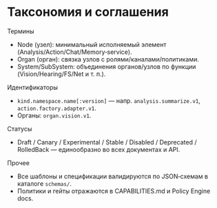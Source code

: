 <!-- neira:meta
id: NEI-20250923-taxonomy
intent: docs
summary: Консистентная таксономия терминов и соглашения по именованию/версиям.
-->

# Таксономия и соглашения

Термины
- Node (узел): минимальный исполняемый элемент (Analysis/Action/Chat/Memory‑service).
- Organ (орган): связка узлов с ролями/каналами/политиками.
- System/SubSystem: объединения органов/узлов по функции (Vision/Hearing/FS/Net и т. п.).

Идентификаторы
- `kind.namespace.name[:version]` — напр. `analysis.summarize.v1`, `action.factory.adapter.v1`.
- Органы: `organ.vision.v1`.

Статусы
- Draft / Canary / Experimental / Stable / Disabled / Deprecated / RolledBack — единообразно во всех документах и API.

Прочее
- Все шаблоны и спецификации валидируются по JSON‑схемам в каталоге `schemas/`.
- Политики и гейты отражаются в CAPABILITIES.md и Policy Engine docs.
